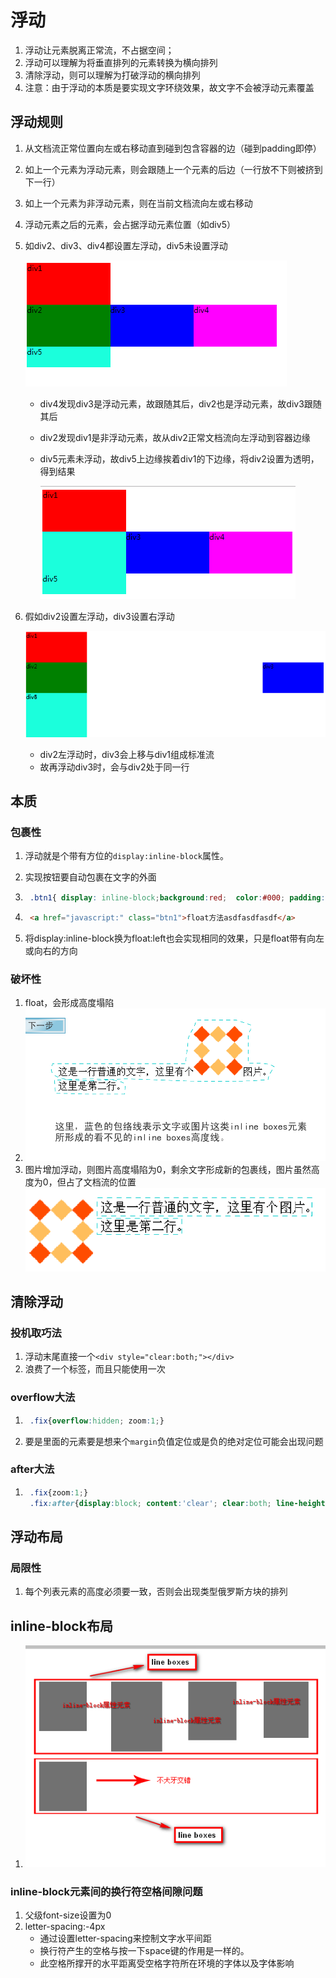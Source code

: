 # 浮动

1. 浮动让元素脱离正常流，不占据空间；
2. 浮动可以理解为将垂直排列的元素转换为横向排列
3. 清除浮动，则可以理解为打破浮动的横向排列
4. 注意：由于浮动的本质是要实现文字环绕效果，故文字不会被浮动元素覆盖

## 浮动规则

1. 从文档流正常位置向左或右移动直到碰到包含容器的边（碰到padding即停）

2. 如上一个元素为浮动元素，则会跟随上一个元素的后边（一行放不下则被挤到下一行）

3. 如上一个元素为非浮动元素，则在当前文档流向左或右移动

4. 浮动元素之后的元素，会占据浮动元素位置（如div5）

5. 如div2、div3、div4都设置左浮动，div5未设置浮动

	![1560152743248](README.assets/1560152743248.png)

	- div4发现div3是浮动元素，故跟随其后，div2也是浮动元素，故div3跟随其后

	- div2发现div1是非浮动元素，故从div2正常文档流向左浮动到容器边缘

	- div5元素未浮动，故div5上边缘挨着div1的下边缘，将div2设置为透明，得到结果

		![1560152893326](README.assets/1560152893326.png)

6. 假如div2设置左浮动，div3设置右浮动

	![1560153131751](README.assets/1560153131751.png)

	- div2左浮动时，div3会上移与div1组成标准流
	- 故再浮动div3时，会与div2处于同一行

## 本质

### 包裹性

1. 浮动就是个带有方位的`display:inline-block`属性。 

2. 实现按钮要自动包裹在文字的外面

3. ```css
	.btn1{ display: inline-block;background:red;  color:#000; padding:30px;}
	```

4. ```html
	<a href="javascript:" class="btn1">float方法asdfasdfasdf</a>
	```

5. 将display:inline-block换为float:left也会实现相同的效果，只是float带有向左或向右的方向

### 破坏性

1. float，会形成高度塌陷
2. ![1536303484449](浮动.assets/1536303484449.png)
3. 图片增加浮动，则图片高度塌陷为0，剩余文字形成新的包裹线，图片虽然高度为0，但占了文档流的位置![1536303784915](浮动.assets/1536303784915.png)

## 清除浮动

### 投机取巧法

1. 浮动末尾直接一个`<div style="clear:both;"></div>` 
2. 浪费了一个标签，而且只能使用一次 

### overflow大法

1. ```css
	.fix{overflow:hidden; zoom:1;}
	```

2. 要是里面的元素要是想来个`margin`负值定位或是负的绝对定位可能会出现问题

### after大法

1. ```css
	.fix{zoom:1;}
	.fix:after{display:block; content:'clear'; clear:both; line-height:0; visibility:hidden;}
	```

## 浮动布局

### 局限性

1. 每个列表元素的高度必须要一致，否则会出现类型俄罗斯方块的排列

## inline-block布局

1. ![1536304554326](浮动.assets/1536304554326.png)

	

### inline-block元素间的换行符空格间隙问题

1. 父级font-size设置为0
2. letter-spacing:-4px
	- 通过设置letter-spacing来控制文字水平间距
	- 换行符产生的空格与按一下space键的作用是一样的。
	- 此空格所撑开的水平距离受空格字符所在环境的字体以及字体影响 



